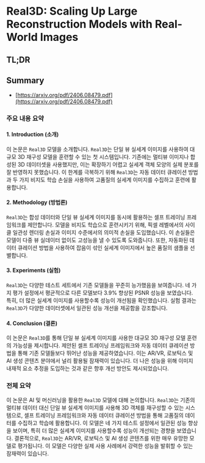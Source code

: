 # Real3D: Scaling Up Large Reconstruction Models with Real-World Images
## TL;DR
## Summary
- [https://arxiv.org/pdf/2406.08479.pdf](https://arxiv.org/pdf/2406.08479.pdf)

### 주요 내용 요약

#### 1. Introduction (소개)
이 논문은 `Real3D` 모델을 소개합니다. `Real3D`는 단일 뷰 실세계 이미지를 사용하여 대규모 3D 재구성 모델을 훈련할 수 있는 첫 시스템입니다. 기존에는 멀티뷰 이미지나 합성된 3D 데이터셋을 사용했지만, 이는 확장하기 어렵고 실세계 객체 모양의 실제 분포를 잘 반영하지 못했습니다. 이 한계를 극복하기 위해 `Real3D`는 자동 데이터 큐레이션 방법과 두 가지 비지도 학습 손실을 사용하여 고품질의 실세계 이미지를 수집하고 훈련에 활용합니다.

#### 2. Methodology (방법론)
`Real3D`는 합성 데이터와 단일 뷰 실세계 이미지를 동시에 활용하는 셀프 트레이닝 프레임워크를 제안합니다. 모델을 비지도 학습으로 훈련시키기 위해, 픽셀 레벨에서의 사이클 일관성 렌더링 손실과 이미지 수준에서의 의미적 손실을 도입했습니다. 이 손실들은 모델이 다중 뷰 실데이터 없이도 고성능을 낼 수 있도록 도와줍니다. 또한, 자동화된 데이터 큐레이션 방법을 사용하여 잡음이 섞인 실세계 이미지에서 높은 품질의 샘플을 선별합니다.

#### 3. Experiments (실험)
`Real3D`는 다양한 테스트 세트에서 기존 모델들을 꾸준히 능가했음을 보여줍니다. 네 가지 평가 설정에서 평균적으로 다른 모델보다 3.9% 향상된 PSNR 성능을 보였습니다. 특히, 더 많은 실세계 이미지를 사용할수록 성능이 개선됨을 확인했습니다. 실험 결과는 `Real3D`가 다양한 데이터셋에서 일관된 성능 개선을 제공함을 강조합니다.

#### 4. Conclusion (결론)
이 논문은 `Real3D`를 통해 단일 뷰 실세계 이미지를 사용한 대규모 3D 재구성 모델 훈련의 가능성을 제시합니다. 제안된 셀프 트레이닝 프레임워크와 자동 데이터 큐레이션 방법을 통해 기존 모델들보다 뛰어난 성능을 제공하였습니다. 이는 AR/VR, 로보틱스 및 AI 생성 콘텐츠 분야에서 널리 활용될 잠재력이 있습니다. 더 나은 성능을 위해 이미지 내재적 요소 추정을 도입하는 것과 같은 향후 개선 방안도 제시되었습니다.

### 전체 요약
이 논문은 AI 및 머신러닝을 활용한 `Real3D` 모델에 대해 논의합니다. `Real3D`는 기존의 멀티뷰 데이터 대신 단일 뷰 실세계 이미지를 사용해 3D 객체를 재구성할 수 있는 시스템으로, 셀프 트레이닝 프레임워크와 자동 데이터 큐레이션 방법을 통해 고품질의 데이터를 수집하고 학습에 활용합니다. 이 모델은 네 가지 테스트 설정에서 일관된 성능 향상을 보이며, 특히 더 많은 실세계 이미지를 사용할수록 성능이 개선되는 경향을 보였습니다. 결론적으로, `Real3D`는 AR/VR, 로보틱스 및 AI 생성 콘텐츠를 위한 매우 유망한 모델로 평가됩니다. 이 모델은 다양한 실제 사용 사례에서 강력한 성능을 발휘할 수 있는 잠재력이 있습니다.